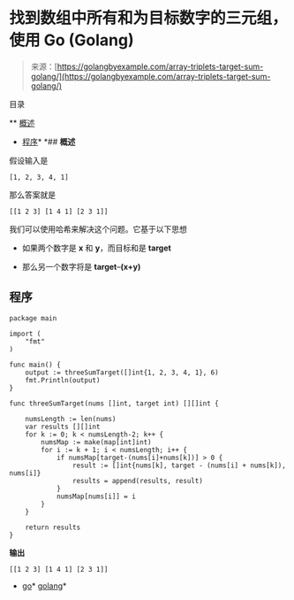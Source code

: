 <!--yml

类别：未分类

日期：2024-10-13 06:42:34

-->

# 找到数组中所有和为目标数字的三元组，使用 Go (Golang)

> 来源：[https://golangbyexample.com/array-triplets-target-sum-golang/](https://golangbyexample.com/array-triplets-target-sum-golang/)

目录

**   [概述](#Overview "Overview")

+   [程序](#Program "Program")*  *## **概述**

假设输入是

```
[1, 2, 3, 4, 1]
```

那么答案就是

```
[[1 2 3] [1 4 1] [2 3 1]]
```

我们可以使用哈希来解决这个问题。它基于以下思想

+   如果两个数字是 **x** 和 **y**，而目标和是 **target**

+   那么另一个数字将是 **target**–**(x+y)**

## **程序**

```
package main

import (
	"fmt"
)

func main() {
	output := threeSumTarget([]int{1, 2, 3, 4, 1}, 6)
	fmt.Println(output)
}

func threeSumTarget(nums []int, target int) [][]int {

	numsLength := len(nums)
	var results [][]int
	for k := 0; k < numsLength-2; k++ {
		numsMap := make(map[int]int)
		for i := k + 1; i < numsLength; i++ {
			if numsMap[target-(nums[i]+nums[k])] > 0 {
				result := []int{nums[k], target - (nums[i] + nums[k]), nums[i]}
				results = append(results, result)
			}
			numsMap[nums[i]] = i
		}
	}

	return results
}
```

**输出**

```
[[1 2 3] [1 4 1] [2 3 1]]
```

+   [go](https://golangbyexample.com/tag/go/)*   [golang](https://golangbyexample.com/tag/golang/)*
